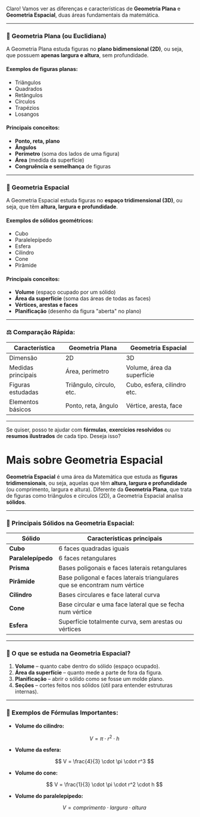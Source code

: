 Claro! Vamos ver as diferenças e características de **Geometria Plana** e **Geometria Espacial**, duas áreas fundamentais da matemática.

---

### 🔷 **Geometria Plana (ou Euclidiana)**

A Geometria Plana estuda figuras no **plano bidimensional (2D)**, ou seja, que possuem **apenas largura e altura**, sem profundidade.

#### Exemplos de figuras planas:

* Triângulos
* Quadrados
* Retângulos
* Círculos
* Trapézios
* Losangos

#### Principais conceitos:

* **Ponto, reta, plano**
* **Ângulos**
* **Perímetro** (soma dos lados de uma figura)
* **Área** (medida da superfície)
* **Congruência e semelhança** de figuras

---

### 🔶 **Geometria Espacial**

A Geometria Espacial estuda figuras no **espaço tridimensional (3D)**, ou seja, que têm **altura, largura e profundidade**.

#### Exemplos de sólidos geométricos:

* Cubo
* Paralelepípedo
* Esfera
* Cilindro
* Cone
* Pirâmide

#### Principais conceitos:

* **Volume** (espaço ocupado por um sólido)
* **Área da superfície** (soma das áreas de todas as faces)
* **Vértices, arestas e faces**
* **Planificação** (desenho da figura "aberta" no plano)

---

### ⚖️ Comparação Rápida:

| Característica     | Geometria Plana          | Geometria Espacial          |
| ------------------ | ------------------------ | --------------------------- |
| Dimensão           | 2D                       | 3D                          |
| Medidas principais | Área, perímetro          | Volume, área da superfície  |
| Figuras estudadas  | Triângulo, círculo, etc. | Cubo, esfera, cilindro etc. |
| Elementos básicos  | Ponto, reta, ângulo      | Vértice, aresta, face       |

---

Se quiser, posso te ajudar com **fórmulas**, **exercícios resolvidos** ou **resumos ilustrados** de cada tipo. Deseja isso?




# Mais sobre Geometria Espacial

**Geometria Espacial** é uma área da Matemática que estuda as **figuras tridimensionais**, ou seja, aquelas que têm **altura, largura e profundidade** (ou comprimento, largura e altura). Diferente da **Geometria Plana**, que trata de figuras como triângulos e círculos (2D), a Geometria Espacial analisa **sólidos**.

---

### 🔷 Principais Sólidos na Geometria Espacial:

| Sólido             | Características principais                                                |
| ------------------ | ------------------------------------------------------------------------- |
| **Cubo**           | 6 faces quadradas iguais                                                  |
| **Paralelepípedo** | 6 faces retangulares                                                      |
| **Prisma**         | Bases poligonais e faces laterais retangulares                            |
| **Pirâmide**       | Base poligonal e faces laterais triangulares que se encontram num vértice |
| **Cilindro**       | Bases circulares e face lateral curva                                     |
| **Cone**           | Base circular e uma face lateral que se fecha num vértice                 |
| **Esfera**         | Superfície totalmente curva, sem arestas ou vértices                      |

---

### 📐 O que se estuda na Geometria Espacial?

1. **Volume** – quanto cabe dentro do sólido (espaço ocupado).
2. **Área da superfície** – quanto mede a parte de fora da figura.
3. **Planificação** – abrir o sólido como se fosse um molde plano.
4. **Seções** – cortes feitos nos sólidos (útil para entender estruturas internas).

---

### 🧠 Exemplos de Fórmulas Importantes:

* **Volume do cilindro:**

  $$
  V = \pi \cdot r^2 \cdot h
  $$

* **Volume da esfera:**

  $$
  V = \frac{4}{3} \cdot \pi \cdot r^3
  $$

* **Volume do cone:**

  $$
  V = \frac{1}{3} \cdot \pi \cdot r^2 \cdot h
  $$

* **Volume do paralelepípedo:**

  $$
  V = comprimento \cdot largura \cdot altura
  $$

